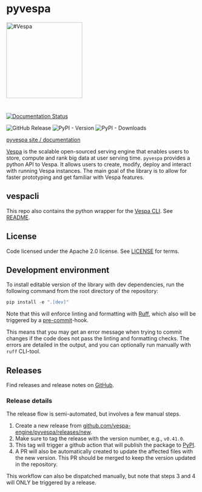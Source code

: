 <!-- Copyright Vespa.ai. Licensed under the terms of the Apache 2.0 license. See LICENSE in the project root. -->

# pyvespa

<picture>
  <source media="(prefers-color-scheme: dark)" srcset="https://vespa.ai/assets/vespa-ai-logo-heather.svg">
  <source media="(prefers-color-scheme: light)" srcset="https://assets.vespa.ai/logos/Vespa-logo-black-RGB.svg">
  <img alt="#Vespa" width="200" src="https://assets.vespa.ai/logos/Vespa-logo-black-RGB.svg" style="margin-bottom: 25px;">
</picture>

[![Documentation Status](https://readthedocs.org/projects/pyvespa/badge/?version=latest)](https://pyvespa.readthedocs.io/en/latest/?badge=latest)

![GitHub Release](https://img.shields.io/github/v/release/vespa-engine/pyvespa)
![PyPI - Version](https://img.shields.io/pypi/v/pyvespa)
![PyPI - Downloads](https://img.shields.io/pypi/dm/pyvespa)


[pyvespa site / documentation](https://pyvespa.readthedocs.io/en/latest/index.html)

[Vespa](https://vespa.ai/) is the scalable open-sourced serving engine that enables users to store,
compute and rank big data at user serving time.
`pyvespa` provides a python API to Vespa.
It allows users to create, modify, deploy and interact with running Vespa instances.
The main goal of the library is to allow for faster prototyping and get familiar with Vespa features.

## vespacli

This repo also contains the python wrapper for the [Vespa CLI](https://docs.vespa.ai/en/vespa-cli).
See [README](https://github.com/vespa-engine/pyvespa/tree/master/vespacli).

## License

Code licensed under the Apache 2.0 license. See [LICENSE](LICENSE) for terms.

## Development environment

To install editable version of the library with dev dependencies, run the following command from the root directory of the repository:

```python
pip install -e ".[dev]"
```

Note that this will enforce linting and formatting with [Ruff](https://github.com/astral-sh/ruff), which also will be triggered by a [pre-commit](https://pre-commit.com/)-hook.

This means that you may get an error message when trying to commit changes if the code does not pass the linting and formatting checks. The errors are detailed in the output, and you can optionally run manually with `ruff` CLI-tool.

## Releases

Find releases and release notes on [GitHub](https://github.com/vespa-engine/pyvespa/releases).

### Release details

The release flow is semi-automated, but involves a few manual steps.

1. Create a new release from [github.com/vespa-engine/pyvespa/releases/new](https://github.com/vespa-engine/pyvespa/releases/new).
2. Make sure to tag the release with the version number, e.g., `v0.41.0`.
3. This tag will trigger a github action that will publish the package to [PyPI](https://pypi.org/project/pyvespa/).
4. A PR will also be automatically created to update the affected files with the new version. This PR should be merged to keep the version updated in the repository.

This workflow can also be dispatched manually, but note that steps 3 and 4 will ONLY be triggered by a release.
